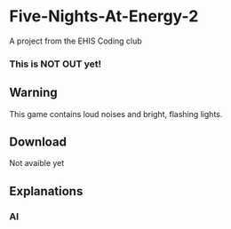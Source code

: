 
# Five-Nights-At-Energy-2

A project from the EHIS Coding club
### This is NOT OUT yet!

## Warning

This game contains loud noises and bright, flashing lights.

## Download

Not avaible yet

## Explanations

### AI
